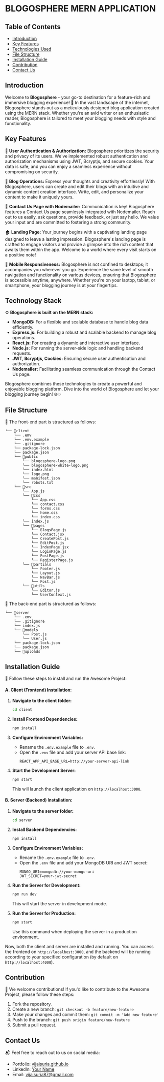 # BLOGOSPHERE MERN APPLICATION

## Table of Contents

- [Introduction](#introduction)
- [Key Features](#-key-features)
- [Technologies Used](#technologies-used)
- [File Structure](#file-structure)
- [Installation Guide](#installation-guide)
- [Contribution](#contribution)
- [Contact Us](#contact-us)

## Introduction

Welcome to **Blogosphere** - your go-to destination for a feature-rich and immersive blogging experience! 🚀 In the vast landscape of the internet, Blogosphere stands out as a meticulously designed blog application created using the MERN stack. Whether you're an avid writer or an enthusiastic reader, Blogosphere is tailored to meet your blogging needs with style and functionality.

## Key Features

🔑 **User Authentication & Authorization:** Blogosphere prioritizes the security and privacy of its users. We've implemented robust authentication and authorization mechanisms using JWT, Bcryptjs, and secure cookies. Your data is safe, and you can enjoy a seamless experience without compromising on security.

📝 **Blog Operations:** Express your thoughts and creativity effortlessly! With Blogosphere, users can create and edit their blogs with an intuitive and dynamic content creation interface. Write, edit, and personalize your content to make it uniquely yours.

📧 **Contact Us Page with Nodemailer:** Communication is key! Blogosphere features a Contact Us page seamlessly integrated with Nodemailer. Reach out to us easily, ask questions, provide feedback, or just say hello. We value your input and are committed to fostering a strong community.

🏠 **Landing Page:** Your journey begins with a captivating landing page designed to leave a lasting impression. Blogosphere's landing page is crafted to engage visitors and provide a glimpse into the rich content that awaits them within the app. Welcome to a world where every visit starts on a positive note!

📱 **Mobile Responsiveness:** Blogosphere is not confined to desktops; it accompanies you wherever you go. Experience the same level of smooth navigation and functionality on various devices, ensuring that Blogosphere is accessible anytime, anywhere. Whether you're on your laptop, tablet, or smartphone, your blogging journey is at your fingertips.

## Technology Stack

⚙️ **Blogosphere is built on the MERN stack:**

- **MongoDB:** For a flexible and scalable database to handle blog data efficiently.
- **Express.js:** For building a robust and scalable backend to manage blog operations.
- **React.js:** For creating a dynamic and interactive user interface.
- **Node.js:** For running the server-side logic and handling backend requests.
- **JWT, Bcryptjs, Cookies:** Ensuring secure user authentication and authorization.
- **Nodemailer:** Facilitating seamless communication through the Contact Us page.

Blogosphere combines these technologies to create a powerful and enjoyable blogging platform. Dive into the world of Blogosphere and let your blogging journey begin! 🌐✨

## File Structure

📂 The front-end part is structured as follows:

```
└── 📁client
    └── .env
    └── .env.example
    └── .gitignore
    └── package-lock.json
    └── package.json
    └── 📁public
        └── blogosphere-logo.png
        └── blogosphere-white-logo.png
        └── index.html
        └── logo.png
        └── manifest.json
        └── robots.txt
    └── 📁src
        └── App.js
        └── 📁css
            └── App.css
            └── contact.css
            └── forms.css
            └── home.css
            └── index.css
        └── index.js
        └── 📁pages
            └── BlogsPage.js
            └── Contact.jsx
            └── CreatePost.js
            └── EditPost.js
            └── IndexPage.jsx
            └── LoginPage.js
            └── PostPage.js
            └── RegisterPage.js
        └── 📁partials
            └── Footer.js
            └── Layout.js
            └── NavBar.js
            └── Post.js
        └── 📁utils
            └── Editor.js
            └── UserContext.js
```

📂 The back-end part is structured as follows:

```
└── 📁server
    └── .env
    └── .gitignore
    └── index.js
    └── 📁models
        └── Post.js
        └── User.js
    └── package-lock.json
    └── package.json
    └── 📁uploads
```

## Installation Guide

🚀 Follow these steps to install and run the Awesome Project:

#### A. Client (Frontend) Installation:

1. **Navigate to the client folder:**

   ```bash
   cd client
   ```

2. **Install Frontend Dependencies:**

   ```bash
   npm install
   ```

3. **Configure Environment Variables:**

   - Rename the `.env.example` file to `.env`.
   - Open the `.env` file and add your server API base link:
     ```env
     REACT_APP_API_BASE_URL=http://your-server-api-link
     ```

4. **Start the Development Server:**
   ```bash
   npm start
   ```
   This will launch the client application on `http://localhost:3000`.

#### B. Server (Backend) Installation:

1. **Navigate to the server folder:**

   ```bash
   cd server
   ```

2. **Install Backend Dependencies:**

   ```bash
   npm install
   ```

3. **Configure Environment Variables:**

   - Rename the `.env.example` file to `.env`.
   - Open the `.env` file and add your MongoDB URI and JWT secret:
     ```env
     MONGO_URI=mongodb://your-mongo-uri
     JWT_SECRET=your-jwt-secret
     ```

4. **Run the Server for Development:**

   ```bash
   npm run dev
   ```

   This will start the server in development mode.

5. **Run the Server for Production:**
   ```bash
   npm start
   ```
   Use this command when deploying the server in a production environment.

Now, both the client and server are installed and running. You can access the frontend on `http://localhost:3000`, and the backend will be running according to your specified configuration (by default on `http://localhost:4000`).

## Contribution

🤝 We welcome contributions! If you'd like to contribute to the Awesome Project, please follow these steps:

1. Fork the repository.
2. Create a new branch: `git checkout -b feature/new-feature`
3. Make your changes and commit them: `git commit -m 'Add new feature'`
4. Push to the branch: `git push origin feature/new-feature`
5. Submit a pull request.

## Contact Us

📬 Feel free to reach out to us on social media:

- Portfolio: [vijaisuria.github.io](https://vijaisuria.github.io)
- LinkedIn: [Your Name](https://www.linkedin.com/in/vijaisuria/)
- Email: vijaisuria87@gmail.com
